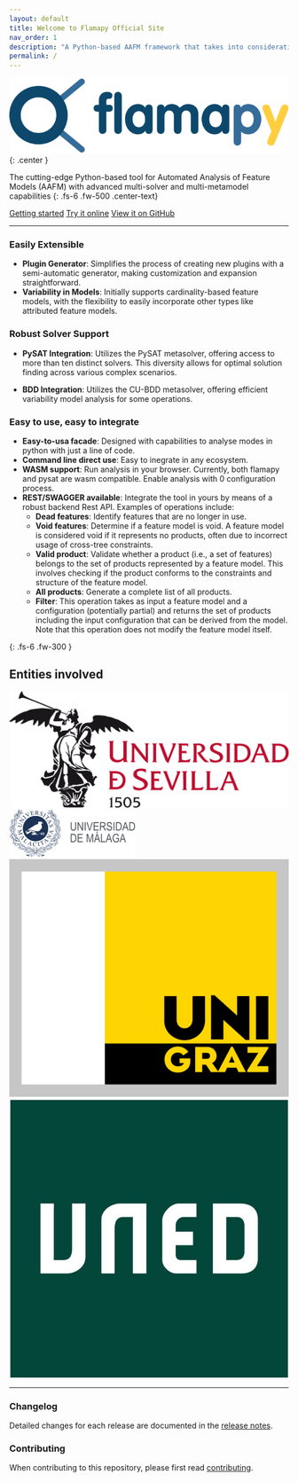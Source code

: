 ```yaml
---
layout: default
title: Welcome to Flamapy Official Site
nav_order: 1
description: "A Python-based AAFM framework that takes into consideration previous AAFM tool designs and enables multi-solver and multi-metamodel support for the integration of AAFM tooling on the Python ecosystem."
permalink: /
---
```


![Texto alternativo](/assets/images/flamapy_horizontal_logo_white.svg){: .center }

The cutting-edge Python-based tool for Automated Analysis of Feature Models (AAFM) with advanced multi-solver and multi-metamodel capabilities
{: .fs-6 .fw-500 .center-text} 

<div class="center-buttons">
    <a href="https://docs.flamapy.org/getting-started/" class="btn btn-primary fs-5 mb-4 mb-md-0 mr-2">Getting started</a>
    <a href="{{site.baseurl}}/try-it" class="btn btn-green fs-5 fs-5 mb-4 mb-md-0 mr-2">Try it online</a>
    <a href="https://github.com/flamapy/flamapy" class="btn fs-5 mb-4 mb-md-0">View it on GitHub</a>
</div>

---

### <i class="fa-solid fa-arrow-right"></i> Easily Extensible


* **Plugin Generator**: Simplifies the process of creating new plugins with a semi-automatic generator, making customization and expansion straightforward.
* **Variability in Models**: Initially supports cardinality-based feature models, with the flexibility to easily incorporate other types like attributed feature models.

### <i class="fa-solid fa-life-ring"></i> Robust Solver Support
* **PySAT Integration**: Utilizes the PySAT metasolver, offering access to more than ten distinct solvers. This diversity allows for optimal solution finding across various complex scenarios.

* **BDD Integration**: Utilizes the CU-BDD metasolver, offering efficient variability model analysis for some operations. 

### <i class="fa-brands fa-searchengin"></i> Easy to use, easy to integrate

* **Easy-to-usa facade**: Designed with capabilities to analyse modes in python with just a line of code.
* **Command line direct use**: Easy to inegrate in any ecosystem.
* **WASM support**: Run analysis in your browser. Currently, both flamapy and pysat are wasm compatible. Enable analysis with 0 configuration process.
* **REST/SWAGGER available**: Integrate the tool in yours by means of a robust backend Rest API.
  Examples of operations include:
  - **Dead features**: Identify features that are no longer in use.
  - **Void features**: Determine if a feature model is void. A feature model is considered void if it represents no products, often due to incorrect usage of cross-tree constraints.
  - **Valid product**: Validate whether a product (i.e., a set of features) belongs to the set of products represented by a feature model. This involves checking if the product conforms to the constraints and structure of the feature model.
  - **All products**: Generate a complete list of all products.
  - **Filter**: This operation takes as input a feature model and a configuration (potentially partial) and returns the set of products including the input configuration that can be derived from the model. Note that this operation does not modify the feature model itself.

{: .fs-6 .fw-300 }

## Entities involved

<div class="entities-container">
  <a href="https://www.us.es/" target="_blank" class="entity">
    <img src="/assets/images/university_of_seville.svg" alt="University of Seville">
  </a>
  <a href="https://www.uma.es/" target="_blank" class="entity">
    <img src="/assets/images/university_of_malaga.svg" alt="University of Malaga">
  </a>
  <a href="https://www.uni-graz.at/en/" target="_blank" class="entity">
    <img src="/assets/images/university_of_graz.svg" alt="University of Graz">
  </a>
  <a href="https://www.uned.es/" target="_blank" class="entity">
    <img src="/assets/images/uned.jpg" alt="UNED">
  </a>
</div>



---

### Changelog

Detailed changes for each release are documented in the [release notes].

### Contributing

When contributing to this repository, please first read [contributing].

[^1]: The [source file for this page] uses all three markup languages.

[^2]: [It can take up to 10 minutes for changes to your site to publish after you push the changes to GitHub](https://docs.github.com/en/pages/setting-up-a-github-pages-site-with-jekyll/creating-a-github-pages-site-with-jekyll#creating-your-site).

[Jekyll]: https://jekyllrb.com
[Markdown]: https://daringfireball.net/projects/markdown/
[Liquid]: https://github.com/Shopify/liquid/wiki
[Front matter]: https://jekyllrb.com/docs/front-matter/
[Jekyll configuration]: https://jekyllrb.com/docs/configuration/
[source file for this page]: https://github.com/just-the-docs/just-the-docs/blob/main/index.md
[Just the Docs Template]: https://just-the-docs.github.io/just-the-docs-template/
[Just the Docs]: https://just-the-docs.com
[flamapy repo]: https://github.com/flamapy/
[Just the Docs README]: https://github.com/just-the-docs/just-the-docs/blob/main/README.md
[GitHub Pages]: https://pages.github.com/
[Template README]: https://github.com/just-the-docs/just-the-docs-template/blob/main/README.md
[GitHub Pages / Actions workflow]: https://github.blog/changelog/2022-07-27-github-pages-custom-github-actions-workflows-beta/

[use the template]: https://github.com/just-the-docs/just-the-docs-template/generate

[release notes]: https://github.com/flamapy/flamapy_fw/releases

[contributing]: https://docs.flamapy.org/developing/contributing/